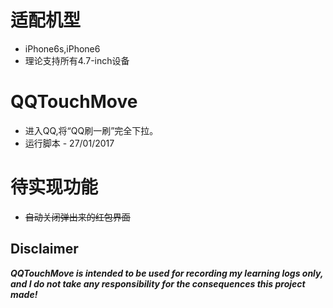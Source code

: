 # 适配机型

* iPhone6s,iPhone6
* 理论支持所有4.7-inch设备

# QQTouchMove 

* 进入QQ,将“QQ刷一刷”完全下拉。
* 运行脚本 - 27/01/2017

# 待实现功能

* ~~自动关闭弹出来的红包界面~~

## Disclaimer
***QQTouchMove is intended to be used for recording my learning logs only, and I do not take any responsibility for the consequences this project made!***
